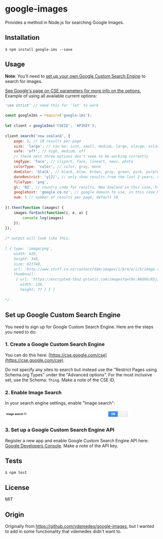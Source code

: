 # google-images

Provides a method in Node.js for searching Google Images.

## Installation

```
$ npm install google-ims --save
```


## Usage

**Note**: You'll need to [set up your own Google Custom Search Engine](#set-up-google-custom-search-engine) to search for images.

[See Google's page on CSE parameters for more info on the options.](https://developers.google.com/custom-search/json-api/v1/reference/cse/list)
Example of using all available current options:

```js
'use strict' // need this for 'let' to work

const googleIms = require('google-ims');

let client = googleIms('CSEID', 'APIKEY');

client.search('new zealand', {
	page: 2, // 10 results per page
	size: 'large', // can be: icon, small, medium, large, xlarge, xxlarge, huge
	safe: 'off', // high, medium, off
	// these next three options don't seem to be working currently
	imgType: 'face', // clipart, face, lineart, news, photo
	colorType: 'color', // color, gray, mono
	domColor: 'black', // black, blue, brown, gray, green, pink, purple, teal, white, yellow
	dateRestrict: 'y[2]', // only show results from the last 2 years, can be d[#], w[#], m[#], y[#] for days, weeks, etc
	fileType: 'png',
	gl: 'NZ', // country code for results, New Zealand in this case, http://www.spoonfork.org/isocodes.html
	googlehost: 'google.co.nz', // google domain to use, in this case New Zealand
	num: 1 // number of results per page, default 10
	
}).then(function (images) {
	images.forEach(function(i, e, a) {
		console.log(images)
	});
});

/* output will look like this:

[ { type: 'image/png',
    width: 620,
    height: 349,
    size: 621748,
    url: 'http://www.stuff.co.nz/content/dam/images/1/b/4/w/i/b/image.related.StuffLandscapeSixteenByNine.620x349.1b5jgj.png/1461229326837.png',
    thumbnail: 
     { url: 'https://encrypted-tbn2.gstatic.com/images?q=tbn:ANd9GcR5jJP-Opup26AynNIJYrcgKYVLFCC3jWwCI_auwCUOopybFPL9_l1VOm6r',
       width: 136,
       height: 77 } } ]

*/
```

## Set up Google Custom Search Engine

You need to sign up for Google Custom Search Engine.
Here are the steps you need to do:

### 1. Create a Google Custom Search Engine

You can do this here: [https://cse.google.com/cse](https://cse.google.com/cse).

Do not specify any sites to search but instead use the "Restrict Pages using Schema.org Types" under the "Advanced options".
For the most inclusive set, use the Schema: `Thing`. Make a note of the CSE ID.

### 2. Enable Image Search

In your search engine settings, enable "Image search":

<img src="media/screenshot.png" width="408" />

### 3. Set up a Google Custom Search Engine API

Register a new app and enable Google Custom Search Engine API here: [Google Developers Console](https://console.developers.google.com).
Make a note of the API key.


## Tests

```
$ npm test
```


## License

MIT

## Origin

Originally from https://github.com/vdemedes/google-images, but I wanted to add in some functionality that vdemedes didn't want to.
